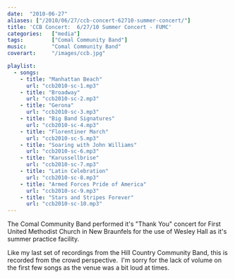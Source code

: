 ```yaml
---
date:  "2010-06-27"
aliases: ["/2010/06/27/ccb-concert-62710-summer-concert/"]
title: 'CCB Concert:  6/27/10 Summer Concert - FUMC'
categories:   ["media"]
tags:         ["Comal Community Band"]
music:        "Comal Community Band"
coverart:     "/images/ccb.jpg"

playlist:
  - songs:
    - title: "Manhattan Beach"
      url: "ccb2010-sc-1.mp3"
    - title: "Broadway"
      url: "ccb2010-sc-2.mp3"
    - title: "Gerona"
      url: "ccb2010-sc-3.mp3"
    - title: "Big Band Signatures"
      url: "ccb2010-sc-4.mp3"
    - title: "Florentiner March"
      url: "ccb2010-sc-5.mp3"
    - title: "Soaring with John Williams"
      url: "ccb2010-sc-6.mp3"
    - title: "Karussellbrise"
      url: "ccb2010-sc-7.mp3"
    - title: "Latin Celebration"
      url: "ccb2010-sc-8.mp3"
    - title: "Armed Forces Pride of America"
      url: "ccb2010-sc-9.mp3"
    - title: "Stars and Stripes Forever"
      url: "ccb2010-sc-10.mp3" 
---
```

The Comal Community Band performed it's "Thank You" concert for First United Methodist Church in New Braunfels for the use of Wesley Hall as it's summer practice facility.


Like my last set of recordings from the Hill Country Community Band, this is recorded from the crowd perspective.  I'm sorry for the lack of volume on the first few songs as the venue was a bit loud at times.
